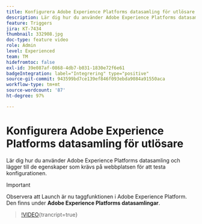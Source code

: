 ```yaml
---
title: Konfigurera Adobe Experience Platforms datasamling för utlösare
description: Lär dig hur du använder Adobe Experience Platforms datasamling och lägger till de egenskaper som krävs på webbplatsen för att testa konfigurationen.
feature: Triggers
jira: KT-7434
thumbnail: 332908.jpg
doc-type: feature video
role: Admin
level: Experienced
team: TM
hidefromtoc: false
exl-id: 39e087af-0868-4db7-b031-1830e72f6e61
badgeIntegration: label="Integrering" type="positive"
source-git-commit: 943599bd7ce139ef846f093ebda9084a91550aca
workflow-type: tm+mt
source-wordcount: '87'
ht-degree: 97%

---
```


# Konfigurera Adobe Experience Platforms datasamling för utlösare

Lär dig hur du använder Adobe Experience Platforms datasamling och lägger till de egenskaper som krävs på webbplatsen för att testa konfigurationen.

>[!IMPORTANT]
>
> Observera att Launch är nu taggfunktionen i Adobe Experience Platform. Den finns under **Adobe Experience Platforms datasamlingar**.

>[!VIDEO](https://video.tv.adobe.com/v/332908?learn=on){trancript=true}
